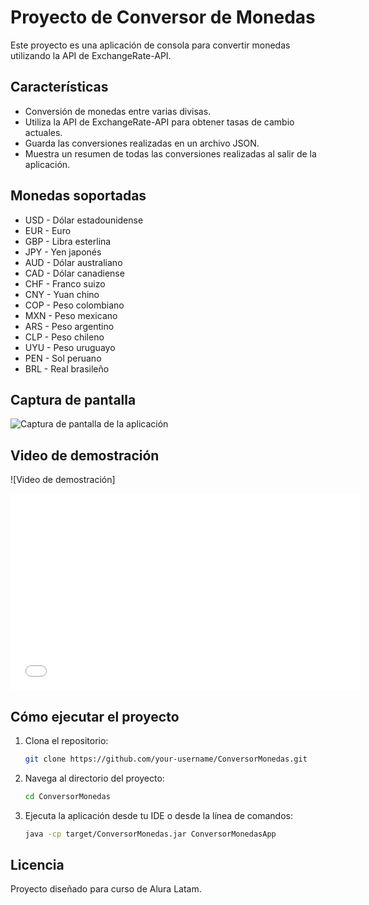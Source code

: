 # Proyecto de Conversor de Monedas

Este proyecto es una aplicación de consola para convertir monedas utilizando la API de ExchangeRate-API.

## Características

- Conversión de monedas entre varias divisas.
- Utiliza la API de ExchangeRate-API para obtener tasas de cambio actuales.
- Guarda las conversiones realizadas en un archivo JSON.
- Muestra un resumen de todas las conversiones realizadas al salir de la aplicación.

## Monedas soportadas

- USD - Dólar estadounidense
- EUR - Euro
- GBP - Libra esterlina
- JPY - Yen japonés
- AUD - Dólar australiano
- CAD - Dólar canadiense
- CHF - Franco suizo
- CNY - Yuan chino
- COP - Peso colombiano
- MXN - Peso mexicano
- ARS - Peso argentino
- CLP - Peso chileno
- UYU - Peso uruguayo
- PEN - Sol peruano
- BRL - Real brasileño

## Captura de pantalla

![Captura de pantalla de la aplicación]((https://asset.cloudinary.com/delzalod3/822512c76584995338954df34b9565c7))

## Video de demostración

![Video de demostración]
<iframe width="560" height="315" src="(https://www.youtube.com/watch?v=aoT6PODeMzk&feature=youtu.be)" frameborder="0" allow="accelerometer; autoplay; encrypted-media; gyroscope; picture-in-picture" allowfullscreen></iframe>


## Cómo ejecutar el proyecto

1. Clona el repositorio:
    ```sh
    git clone https://github.com/your-username/ConversorMonedas.git
    ```

2. Navega al directorio del proyecto:
    ```sh
    cd ConversorMonedas
    ```

3. Ejecuta la aplicación desde tu IDE o desde la línea de comandos:
    ```sh
    java -cp target/ConversorMonedas.jar ConversorMonedasApp
    ```



## Licencia

Proyecto diseñado para curso de Alura Latam.


